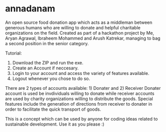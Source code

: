 # annadanam
An open source food donation app which acts as a middleman between generous humans who are willing to donate and helpful charitable organizations on the field.
Created as part of a hackathon project by Me, Aryan Agrawal, Ibraheem Mohammed and Arush Katrekar, managing to bag a second position in the senior category.

Tutorial:
1) Download the ZIP and run the exe.
2) Create an Account if neccesary.
3) Login to your account and access the variety of features available.
4) Logout whenever you chose to do so.

There are 2 types of accounts available: 1) Donater and 2) Receiver
Donater account is used be invdividuals willing to donate while receiver accounts are used by charity organizations willing to distribute the goods.
Special features include the generation of directions from receiver to donater in order to facilitate the quick transport of goods.

This is a concept which can be used by anyone for coding ideas related to sustainable development. Use it as you please :)
